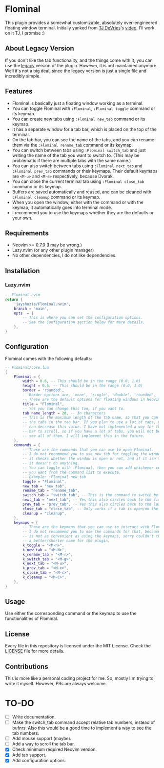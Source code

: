 # Flominal

This plugin provides a somewhat customizable, absolutely over-engineered
floating window terminal.
Initially yanked from [TJ DeVries](https://github.com/tjdevries)'s
[video](https://www.youtube.com/watch?v=5PIiKDES_wc).
I'll work on it TJ, I promise :)

## About Legacy Version

If you don't like the tab functionality, and the things come with it, you can
use the [legacy](https://github.com/jayshozie/Flominal.nvim/tree/legacy)
version of the plugin. However, it is not maintained anymore. Well it's not
a big deal, since the legacy version is just a single file and incredibly
simple.

## Features

- Flominal is basically just a floating window working as a terminal.
- You can toggle Flominal with `:Flominal`, `:Flominal toggle` command or
    its keymap.
- You can create new tabs using `:Flominal new_tab` command or its keymap.
- It has a separate window for a tab bar, which is placed on the top of the
    terminal.
- On the tab bar, you can see the name of the tabs, and you can rename them via
    the `:Flominal rename_tab` command or its keymap.
- You can switch between tabs using `:Flominal switch_tab` and just writing
    the name of the tab you want to switch to. (This may be problematic if
    there are multiple tabs with the same name.)
- You can also switch between tabs using `:Flominal next_tab` and
    `:Flominal prev_tab` commands or their keymaps. Their default keymaps are
    `<M-u>` and `<M-e>` respectively, because Dvorak.
- You can close the current terminal tab using `:Flominal close_tab` command
    or its keymap.
- Buffers are saved automatically and reused, and can be cleaned with
    `:Flominal cleanup` command or its keymap.
- When you open the window, either with the command or with the keymap, it
    automatically goes into terminal mode.
- I recommend you to use the keymaps whether they are the defaults or your own.

## Requirements

- Neovim >= 0.7.0 (I may be wrong.)
- Lazy.nvim (or any other plugin manager)
- No other dependencies, I do not like dependencies.

## Installation

### Lazy.nvim

```lua
-- Flominal.nvim
return {
    'jayshozie/Flominal.nvim',
    branch = 'main',
    opts  = {
        -- This is where you can set the configuration options.
        -- See the Configuration section below for more details.
    },
}
```

## Configuration

Flominal comes with the following defaults:

```lua
-- Flominal/core.lua
{
    Flominal = {
        width = 0.6, -- This should be in the range (0.0, 1.0)
        height = 0.6, -- This should be in the range (0.0, 1.0)
        border = 'rounded',
        -- Border options are, 'none', 'single', 'double', 'rounded', 'solid', 'shadow'
        -- These are the default options for floating windows in Neovim.
        title = "Flominal",
        -- Yes you can change this too, if you want to.
        tab_name_length = 20, -- In characters
        -- This is the maximum length of the tab name, so that you can see all
        -- the tabs in the tab bar. If you plan to use a lot of tabs, you
        -- can decrease this value. I have not implemented a way for the tab
        -- bar to scroll, so if you have a lot of tabs, you will not be able to
        -- see all of them. I will implement this in the future.
    },
    commands = {
        -- These are the commands that you can use to open Flominal.
        -- I do not recommend you to use new_tab for toggling the window, since
        -- it checks whether the window is open or not, and if it isn't then
        -- it doesn't do anything.
        -- You can toggle with :Flominal, then you can add whichever command
        -- you want from the command list to execute.
        -- Example: :Flominal new_tab
        toggle = "Flominal",
        new_tab = "new_tab",
        rename_tab = "rename_tab",
        switch_tab = "switch_tab", -- This is the command to switch between tabs.
        next_tab = "next_tab", -- Yes this also circles back to the first tab.
        prev_tab = "prev_tab", -- Yes this also circles back to the last tab.
        close_tab = "close_tab", -- Only works if a tab is open/on the screen.
        cleanup = "cleanup",
    },
    keymaps = {
        -- These are the keymaps that you can use to interact with Flominal.
        -- I do not recommend you to use the commands for that, because it
        -- is not as convenient as using the keymaps, sorry couldn't think of
        -- a better/shorter name for the plugin.
        k_toggle = "<M-n>",
        k_new_tab = "<M-N>",
        k_rename_tab = "<M-r>",
        k_switch_tab = "<M-g>",
        k_next_tab = "<M-u>",
        k_prev_tab = "<M-e>",
        k_close_tab = "<M-c>",
        k_cleanup = "<M-C>",
    },
}
```

## Usage

Use either the corresponding command or the keymap to use the functionalities
of Flominal.

## License

Every file in this repository is licensed under the MIT License.
Check the [LICENSE](LICENSE) file for more details.

## Contributions

This is more like a personal coding project for me.
So, mostly I'm trying to write it myself.
However, PRs are always welcome. 

# TO-DO

- [ ] Write documentation.
- [ ] Make the switch_tab command accept relative tab numbers, instead of bufnrs.
    Also this would be a good time to implement a way to see the tab numbers.
- [ ] Add mouse support (maybe).
- [ ] Add a way to scroll the tab bar.
- [x] Check minimum required Neovim version.
- [x] Add tab support.
- [x] Add configuration options.
